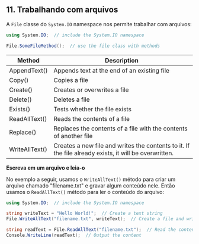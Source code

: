 ## **11. Trabalhando com arquivos**
A ``File`` classe do ``System.IO`` namespace nos permite trabalhar com arquivos:

```cs
using System.IO;  // include the System.IO namespace

File.SomeFileMethod();  // use the file class with methods
```

| Method          |	Description                                                                                            |
| --------------- | ------------------------------------------------------------------------------------------------------ | 
| AppendText()	  | Appends text at the end of an existing file                                                            |
| Copy()	        | Copies a file                                                                                          |
| Create()	      | Creates or overwrites a file                                                                           |
| Delete()        |	Deletes a file                                                                                         |
| Exists()        |	Tests whether the file exists                                                                          |
| ReadAllText()	  | Reads the contents of a file                                                                           |
| Replace()	      | Replaces the contents of a file with the contents of another file                                      |
| WriteAllText()	| Creates a new file and writes the contents to it. If the file already exists, it will be overwritten.  |

**Escreva em um arquivo e leia-o**

No exemplo a seguir, usamos o ``WriteAllText()`` método para criar um arquivo chamado "filename.txt" e gravar algum conteúdo nele. Então usamos o ``ReadAllText()`` método para ler o conteúdo do arquivo:

```cs
using System.IO;  // include the System.IO namespace

string writeText = "Hello World!";  // Create a text string
File.WriteAllText("filename.txt", writeText);  // Create a file and write the content of writeText to it

string readText = File.ReadAllText("filename.txt");  // Read the contents of the file
Console.WriteLine(readText);  // Output the content
```
